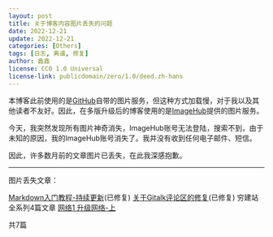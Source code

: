 ```yaml
---
layout: post
title: 关于博客内容图片丢失的问题
date: 2022-12-21
update: 2022-12-21
categories: [Others]
tags: [日志, 离谱, 修复]
author: 鑫鑫
license: CC0 1.0 Universal
license-link: publicdomain/zero/1.0/deed.zh-hans
---
```


本博客此前使用的是[GitHub](https://github.com)自带的图片服务，但这种方式加载慢，对于我以及其他读者不友好。因此，在多版升级后的博客使用的是[ImageHub](https://www.imagehub.cc)提供的图片服务。

今天，我突然发现所有图片神奇消失，ImageHub账号无法登陆，搜索不到，由于未知的原因，我的ImageHub账号消失了。我并没有收到任何电子邮件、短信。

因此，许多数月前的文章图片已丢失，在此我深感抱歉。

---

图片丢失文章：

[Markdown入门教程-持续更新](/markdown)(已修复) [关于Gitalk评论区的修复](/fix-gitalk/)(已修复) 穷建站全系列4篇文章 [网络1 升级网络-上](/network_1/)

共7篇
